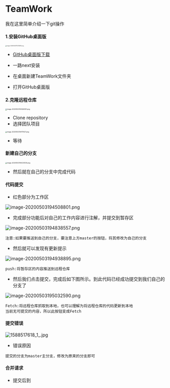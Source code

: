 # TeamWork
我在这里简单介绍一下git操作

#### 1.安装GitHub桌面版

<img src="https://i.loli.net/2020/05/03/PBi8shH3LfOgR6n.png" alt="image-20200503170213595.png" style="zoom: 25%;" />

* [GitHub桌面版下载](https://desktop.github.com/)

* 一路next安装

* 在桌面新建TeamWork文件夹
* 打开GitHub桌面版

#### 2.克隆远程仓库

<img src="https://i.loli.net/2020/05/03/KIHChEZ8n5JDvFQ.png" alt="image-20200503193926091.png" style="zoom: 33%;" />

* Clone repository
* 选择团队项目

<img src="https://i.loli.net/2020/05/03/JbWOhqBtxpn5ljN.png" alt="image-20200503194111427.png" style="zoom: 33%;" />

* 等待

#### 新建自己的分支

<img src="https://i.loli.net/2020/05/03/NRj2XuPylKxGcv9.png" alt="image-20200503194230039.png" style="zoom:33%;" />

* 然后就在自己的分支中完成代码

#### 代码提交

* 红色部分为工作区

![image-20200503194508801.png](https://i.loli.net/2020/05/03/j3FbKioSE9ufCl6.png)

* 完成部分功能后对自己的工作内容进行注解，并提交到暂存区

![image-20200503194838557.png](https://i.loli.net/2020/05/03/N3BDZy9msiWCLvd.png)

```
注意:如果要推送到自己的分支，要注意上方master的按钮，将其修改为自己的分支
```

* 然后就可以发现有更新提示

![image-20200503194938895.png](https://i.loli.net/2020/05/03/DVk1HsYciaJfuNF.png)

```
push:将暂存区的内容推送到远程仓库
```

* 然后我们点击提交，完成后如下图所示。到此代码已经成功提交到我们自己的分支了

![image-20200503195032590.png](https://i.loli.net/2020/05/03/FEwQ1g8W4zpydo3.png)

```
Fetch:将远程仓库抓取到本地，也可以理解为将远程仓库的代码更新到本地
当前无可提交的内容，所以此按钮变成Fetch
```

#### 提交错误

![1588517618_1_.jpg](https://i.loli.net/2020/05/03/PrxBq2M4AvDoEet.png)

* 错误原因

```
提交的分支为master主分支，修改为原来的分支即可
```

#### 合并请求

* 提交后到